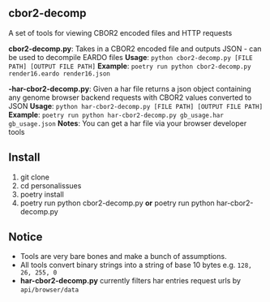 ## cbor2-decomp

A set of tools for viewing CBOR2 encoded files and HTTP requests

**cbor2-decomp.py**: Takes in a CBOR2 encoded file and outputs JSON - can be used to decompile EARDO files
**Usage**: `python cbor2-decomp.py [FILE PATH] [OUTPUT FILE PATH]`
**Example**: `poetry run python cbor2-decomp.py render16.eardo render16.json`

**-har-cbor2-decomp.py**: Given a har file returns a json object containing any genome browser backend requests with CBOR2 values converted to JSON
**Usage**: `python har-cbor2-decomp.py [FILE PATH] [OUTPUT FILE PATH]`
**Example**: `poetry run python har-cbor2-decomp.py gb_usage.har gb_usage.json`
**Notes**: You can get a har file via your browser developer tools 

## Install

1. git clone
2. cd personalissues
3. poetry install
4. poetry run python cbor2-decomp.py **or** poetry run python har-cbor2-decomp.py

## Notice

- Tools are very bare bones and make a bunch of assumptions.
- All tools convert binary strings into a string of base 10 bytes e.g. `128, 26, 255, 0`
- **har-cbor2-decomp.py** currently filters har entries request urls by `api/browser/data`